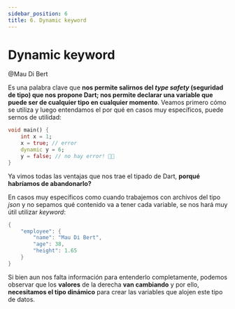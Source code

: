 ```yaml
---
sidebar_position: 6
title: 6. Dynamic keyword
---
```


# Dynamic keyword

@Mau Di Bert

Es una palabra clave que __nos permite salirnos del _type safety_ (seguridad de tipo) que nos propone Dart; nos permite declarar una variable que puede ser de cualquier tipo en cualquier momento__. Veamos primero cómo se utiliza y luego entendamos el por qué en casos muy específicos, puede sernos de utilidad:

```dart
void main() {
    int x = 1;
    x = true; // error
    dynamic y = 6;
    y = false; // no hay error! 😵‍💫
}
```

Ya vimos todas las ventajas que nos trae el tipado de Dart, __porqué habríamos de abandonarlo?__

En casos muy específicos como cuando trabajemos con archivos del tipo _json_ y no sepamos qué contenido va a tener cada variable, se nos hará muy útil utilizar _keyword_:

```dart
{
    "employee": {
        "name": "Mau Di Bert",
        "age": 38,
        "height": 1.65 
    }
}
```

Si bien aun nos falta información para entenderlo completamente, podemos observar que los __valores__ de la derecha __van cambiando__ y por ello, __necesitamos el tipo dinámico__ para crear las variables que alojen este tipo de datos.
